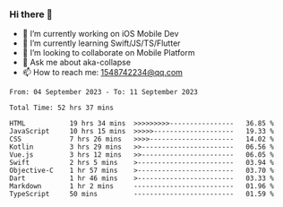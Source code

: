 ### Hi there 👋

<!--
**AkaShark/AkaShark** is a ✨ _special_ ✨ repository because its `README.md` (this file) appears on your GitHub profile.

Here are some ideas to get you started:
-->

- 🔭 I’m currently working on iOS Mobile Dev
- 🌱 I’m currently learning Swift/JS/TS/Flutter
- 👯 I’m looking to collaborate on Mobile Platform 
- 💬 Ask me about aka-collapse
- 📫 How to reach me: 1548742234@qq.com


<!--START_SECTION:waka-->

```all_time
From: 04 September 2023 - To: 11 September 2023

Total Time: 52 hrs 37 mins

HTML           19 hrs 34 mins  >>>>>>>>>----------------   36.85 %
JavaScript     10 hrs 15 mins  >>>>>--------------------   19.33 %
CSS            7 hrs 26 mins   >>>>---------------------   14.02 %
Kotlin         3 hrs 29 mins   >>-----------------------   06.56 %
Vue.js         3 hrs 12 mins   >>-----------------------   06.05 %
Swift          2 hrs 5 mins    >------------------------   03.94 %
Objective-C    1 hr 57 mins    >------------------------   03.70 %
Dart           1 hr 46 mins    >------------------------   03.33 %
Markdown       1 hr 2 mins     -------------------------   01.96 %
TypeScript     50 mins         -------------------------   01.59 %
```

<!--END_SECTION:waka-->

<!-- 
[![Anurag's github stats](https://github-readme-stats.vercel.app/api?username=AkaShark&show_icons=true&theme=radical)](https://github.com/anuraghazra/github-readme-stats)

[![Top Langs](https://github-readme-stats.vercel.app/api/top-langs/?username=AkaShark&layout=compact)](https://github.com/anuraghazra/github-readme-stats)
-->
